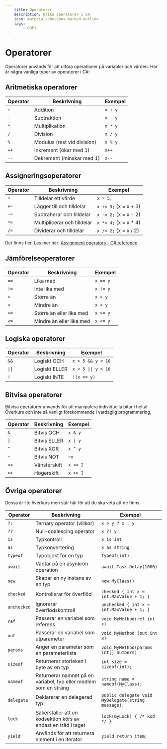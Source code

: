 ```yaml
---
    title: Operatorer
    description: Olika operatorer i C#.
    icon: material/checkbox-marked-outline
    tags:
        - OOP1
---
```


# Operatorer
Operatorer används för att utföra operationer på variabler och värden. Här är några vanliga typer av operatorer i C#:

## Aritmetiska operatorer
| Operator | Beskrivning               | Exempel       |
|----------|---------------------------|---------------|
| `+`      | Addition                  | `x + y`       |
| `-`      | Subtraktion               | `x - y`       |
| `*`      | Multiplikation            | `x * y`       |
| `/`      | Division                  | `x / y`       |
| `%`      | Modulus (rest vid division)| `x % y`       |
| `++`     | Inkrement (ökar med 1)    | `x++`         |
| `--`     | Dekrement (minskar med 1) | `x--`         |


## Assigneringsoperatorer
| Operator | Beskrivning               | Exempel       |
|----------|---------------------------|---------------|
| `=`      | Tilldelar ett värde       | `x = 5;`      |
| `+=`     | Lägger till och tilldelar | `x += 3;` (x = x + 3) |
| `-=`     | Subtraherar och tilldelar | `x -= 2;` (x = x - 2) |
| `*=`     | Multiplicerar och tilldelar | `x *= 4;` (x = x * 4) |
| `/=`     | Dividerar och tilldelar   | `x /= 2;` (x = x / 2) |

Det finns fler. Läs mer här: [Assignment operators - C# reference](https://learn.microsoft.com/en-us/dotnet/csharp/language-reference/language-specification/expressions#1221-assignment-operators)

## Jämförelseoperatorer
| Operator | Beskrivning               | Exempel       |
|----------|---------------------------|---------------|
| `==`     | Lika med                  | `x == y`     |
| `!=`     | Inte lika med             | `x != y`     |
| `>`      | Större än                 | `x > y`      |
| `<`      | Mindre än                 | `x < y`      |
| `>=`     | Större än eller lika med  | `x >= y`     |
| `<=`     | Mindre än eller lika med  | `x <= y`     |

## Logiska operatorer
| Operator | Beskrivning               | Exempel       |
|----------|---------------------------|---------------|
| `&&`     | Logiskt OCH               | `x > 5 && y < 10` |
| `\|\|`   | Logiskt ELLER             | `x < 5 \|\| y > 10` |
| `!`      | Logiskt INTE              | `!(x == y)` |

## Bitvisa operatorer
Bitvisa operatorer används för att manipulera individuella bitar i heltal. Överkurs och inte så vanligt förekommande i vardaglig programmering,

| Operator | Beskrivning               | Exempel       |
|----------|---------------------------|---------------|
| `&`      | Bitvis OCH                | `x & y`       |
| `\|`     | Bitvis ELLER              | `x \| y`      |
| `^`      | Bitvis XOR                | `x ^ y`       |
| `~`      | Bitvis NOT                | `~x`          |
| `<<`     | Vänsterskift              | `x << 2`      |
| `>>`     | Högerskift                | `x >> 2`      |

## Övriga operatorer
Dessa är lite överkurs men står här för att du ska veta att de finns.

| Operator | Beskrivning               | Exempel       |
|----------|---------------------------|---------------|
| `?:`     | Ternary operator (villkor) | `x > y ? x : y` |
| `??`     | Null-coalescing operator   | `x ?? y`      |
| `is`     | Typkontroll               | `x is int`    |
| `as`     | Typkonvertering           | `x as string` |
| `typeof` | Typobjekt för en typ      | `typeof(int)` |
| `await`  | Väntar på en asynkron operation | `await Task.Delay(1000)` |
| `new`    | Skapar en ny instans av en typ | `new MyClass()` |
| `checked`| Kontrollerar för överflöd  | `checked { int x = int.MaxValue + 1; }` |
| `unchecked`| Ignorerar överflödskontroll | `unchecked { int x = int.MaxValue + 1; }` |
| `ref`    | Passerar en variabel som referens | `void MyMethod(ref int x)` |
| `out`    | Passerar en variabel som utparameter | `void MyMethod (out int x)` |
| `params` | Anger en parameter som en parameterlista | `void MyMethod(params int[] numbers)` |
| `sizeof` | Returnerar storleken i byte av en typ | `int size = sizeof(int);` |
| `nameof` | Returnerar namnet på en variabel, typ eller medlem som en sträng | `string name = nameof(MyClass);` |
| `delegate` | Deklarerar en delegerad typ | `public delegate void MyDelegate(string message);` |
| `lock`   | Säkerställer att en kodsektion körs av endast en tråd i taget | `lock(myLock) { /* kod */ }` |
| `yield`  | Används för att returnera element i en iterator | `yield return item;` |
